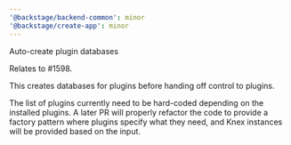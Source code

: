 ```yaml
---
'@backstage/backend-common': minor
'@backstage/create-app': minor
---
```


Auto-create plugin databases

Relates to #1598.

This creates databases for plugins before handing off control to plugins.

The list of plugins currently need to be hard-coded depending on the installed plugins. A later PR will properly refactor the code to provide a factory pattern where plugins specify what they need, and Knex instances will be provided based on the input.
